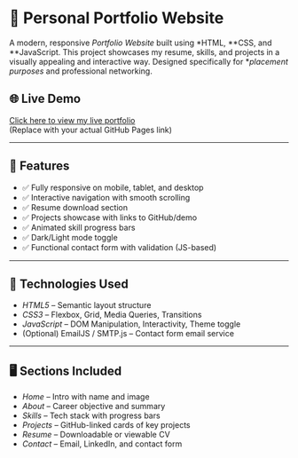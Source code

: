 # 💼 Personal Portfolio Website

A modern, responsive *Portfolio Website* built using *HTML, **CSS, and **JavaScript. This project showcases my resume, skills, and projects in a visually appealing and interactive way. Designed specifically for **placement purposes* and professional networking.

## 🌐 Live Demo

[Click here to view my live portfolio]()  
(Replace with your actual GitHub Pages link)

---

## 🚀 Features

- ✅ Fully responsive on mobile, tablet, and desktop
- ✅ Interactive navigation with smooth scrolling
- ✅ Resume download section
- ✅ Projects showcase with links to GitHub/demo
- ✅ Animated skill progress bars
- ✅ Dark/Light mode toggle
- ✅ Functional contact form with validation (JS-based)

---

## 📁 Technologies Used

- *HTML5* – Semantic layout structure  
- *CSS3* – Flexbox, Grid, Media Queries, Transitions  
- *JavaScript* – DOM Manipulation, Interactivity, Theme toggle  
- (Optional) EmailJS / SMTP.js – Contact form email service  

---

## 🖥️ Sections Included

- *Home* – Intro with name and image
- *About* – Career objective and summary
- *Skills* – Tech stack with progress bars
- *Projects* – GitHub-linked cards of key projects
- *Resume* – Downloadable or viewable CV
- *Contact* – Email, LinkedIn, and contact form
